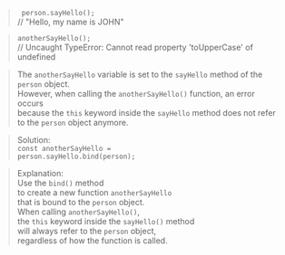 ><code> person.sayHello();</code> <br> // "Hello, my name is JOHN"

> <code>anotherSayHello();</code> <br> // Uncaught TypeError: Cannot read property 'toUpperCase' of undefined

> The <code>anotherSayHello</code> variable is set to the <code>sayHello</code> method of the <code>person</code> object.<br> However, when calling the <code>anotherSayHello()</code> function, an error occurs <br> because the <code>this</code> keyword inside the <code>sayHello</code> method does not refer to the <code>person</code> object anymore.

> Solution: <br>
<code>const anotherSayHello = person.sayHello.bind(person);</code>

> Explanation: <br> Use the <code>bind()</code> method <br> to create a new function <code>anotherSayHello</code> <br> that is bound to the <code>person</code> object. <br> When calling <code>anotherSayHello()</code>, <br> the <code>this</code> keyword inside the <code>sayHello()</code> method <br> will always refer to the <code>person</code> object, <br> regardless of how the function is called.